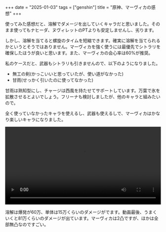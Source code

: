 +++
date = "2025-01-03"
tags = ["genshin"]
title = "原神、マーヴィカの感想"
+++

使ってみた感想だと、溶解でダメージを出していくキャラだと思いました。そのまま使ってもナヒーダ、ヌヴィレットのPTよりも安定しませんし、劣ります。

しかし、溶解を当てると螺旋のタイムを短縮できます。確実に溶解を当てられるかというとそうではありません。マーヴィカを強く使うには最優先でシトラリを確保したほうが良いと思います。また、マーヴィカの会心率は60%が推奨。

私のケースだと、武器もシトラリも引きませんので、以下のようになりました。

- 無工の剣(かっこいいと思っていたが、使い道がなかった)
- 甘雨(せっかく引いたのに使ってなかった)

甘雨は熟知型にし、チャージは西風を持たせてサポートしています。万葉で氷を拡散させるとよいでしょう。フリーナも検討しましたが、他のキャラと組みたいので。

全く使っていなかったキャラを使えるし、武器も使えるしで、マーヴィカはかなり楽しいキャラになりました。

<video controls style="width:100%;"><source src="https://raw.githubusercontent.com/syui/img/master/movie/genshin_rasen_20250101_0001.mp4"></video>

溶解は爆発が60万、単体は15万くらいのダメージがでます。動画最後、うまくいくと81万くらいのダメージが出ています。マーヴィカは2凸ですが、ほかは全部無凸なのですごい。
